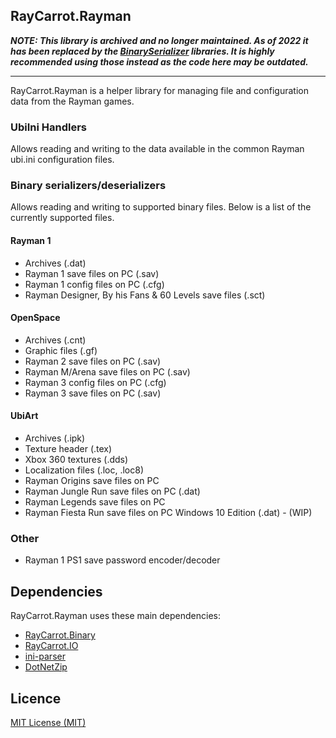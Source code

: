 ## RayCarrot.Rayman

***NOTE: This library is archived and no longer maintained. As of 2022 it has been replaced by the [BinarySerializer](https://github.com/BinarySerializer) libraries. It is highly recommended using those instead as the code here may be outdated.***

---

RayCarrot.Rayman is a helper library for managing file and configuration data from the Rayman games.

### UbiIni Handlers
Allows reading and writing to the data available in the common Rayman ubi.ini configuration files.

### Binary serializers/deserializers
Allows reading and writing to supported binary files. Below is a list of the currently supported files.

#### Rayman 1
* Archives (.dat)
* Rayman 1 save files on PC (.sav)
* Rayman 1 config files on PC (.cfg)
* Rayman Designer, By his Fans & 60 Levels save files (.sct)

#### OpenSpace
* Archives (.cnt)
* Graphic files (.gf)
* Rayman 2 save files on PC (.sav)
* Rayman M/Arena save files on PC (.sav)
* Rayman 3 config files on PC (.cfg)
* Rayman 3 save files on PC (.sav)

#### UbiArt
* Archives (.ipk)
* Texture header (.tex)
* Xbox 360 textures (.dds)
* Localization files (.loc, .loc8)
* Rayman Origins save files on PC
* Rayman Jungle Run save files on PC (.dat)
* Rayman Legends save files on PC
* Rayman Fiesta Run save files on PC Windows 10 Edition (.dat) - (WIP)

### Other
* Rayman 1 PS1 save password encoder/decoder

## Dependencies
RayCarrot.Rayman uses these main dependencies:

- [RayCarrot.Binary](https://github.com/RayCarrot/RayCarrot.Binary)
- [RayCarrot.IO](https://github.com/RayCarrot/RayCarrot.IO)
- [ini-parser](https://github.com/rickyah/ini-parser)
- [DotNetZip](https://github.com/haf/DotNetZip.Semverd)

## Licence

[MIT License (MIT)](./LICENSE)
